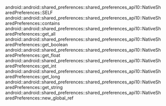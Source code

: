 android::android::shared_preferences::shared_preferences_api10::NativeSharedPreferences::SELF
android::android::shared_preferences::shared_preferences_api10::NativeSharedPreferences::contains
android::android::shared_preferences::shared_preferences_api10::NativeSharedPreferences::get_all
android::android::shared_preferences::shared_preferences_api10::NativeSharedPreferences::get_boolean
android::android::shared_preferences::shared_preferences_api10::NativeSharedPreferences::get_float
android::android::shared_preferences::shared_preferences_api10::NativeSharedPreferences::get_int
android::android::shared_preferences::shared_preferences_api10::NativeSharedPreferences::get_long
android::android::shared_preferences::shared_preferences_api10::NativeSharedPreferences::get_string
android::android::shared_preferences::shared_preferences_api10::NativeSharedPreferences::new_global_ref